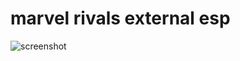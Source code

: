 # marvel rivals external esp




![screenshot]([https://user-images.githubusercontent.com/70964202/185096142-3dd6e75e-a499-40b9-be0e-93cec8f1d0cc.png](https://imgur.com/a/gxAPzz7))

